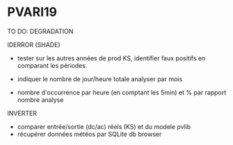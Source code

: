# PVARI19

TO DO: 
DEGRADATION

IDERROR (SHADE)
- tester sur les autres années de prod KS, identifier faux positifs en comparant les périodes.

- indiquer le nombre de jour/heure totale analyser par mois
- nombre d'occurrence par heure (en comptant les 5min) et % par rapport nombre analyse 

INVERTER
- comparer entrée/sortie (dc/ac) réels (KS) et du modele pvlib
- récupérer données météos par SQLite db browser